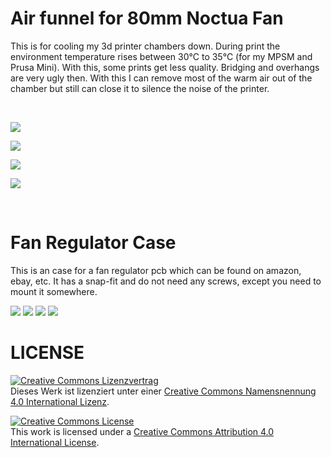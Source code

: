 # Air funnel for 80mm Noctua Fan

This is for cooling my 3d printer chambers down. During print the environment temperature rises between 30°C to 35°C (for my MPSM and Prusa Mini). With this, some prints get less quality. Bridging and overhangs are very ugly then. With this I can remove most of the warm air out of the chamber but still can close it to silence the noise of the printer.

<br>

![](001.png)

![](002.png)

![](003.jpg)

![](004.jpg)

<br>

# Fan Regulator Case

This is an case for a fan regulator pcb which can be found on amazon, ebay, etc. It has a snap-fit and do not need any screws, except you need to mount it somewhere.

![](fanReg001.png)
![](fanReg002.jpg)
![](fanReg003.jpg)
![](fanReg004.jpg)



# LICENSE

<dl>
<a rel="license" href="http://creativecommons.org/licenses/by/4.0/"><img alt="Creative Commons Lizenzvertrag" style="border-width:0" src="https://i.creativecommons.org/l/by/4.0/88x31.png" /></a><br />Dieses Werk ist lizenziert unter einer <a rel="license" href="http://creativecommons.org/licenses/by/4.0/">Creative Commons Namensnennung 4.0 International Lizenz</a>.
</dl>

<dl>
<a rel="license" href="http://creativecommons.org/licenses/by/4.0/"><img alt="Creative Commons License" style="border-width:0" src="https://i.creativecommons.org/l/by/4.0/88x31.png" /></a><br />This work is licensed under a <a rel="license" href="http://creativecommons.org/licenses/by/4.0/">Creative Commons Attribution 4.0 International License</a>.
</dl>
